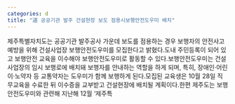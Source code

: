 ```yaml
---
categories: d
title: "道 공공기관 발주 건설현장 보도 점용시보행안전도우미 배치"
---
```

제주특별자치도는 공공기관 발주공사 가운데 보도를 점용하는 경우 보행자의 안전사고 예방을 위해 건설사업장 보행안전도우미를 모집한다고 밝혔다.도내 주민등록이 되어 있고 보행안전 교육을 이수해야 보행안전도우미로 활동할 수 있다.보행안전도우미는 건설사업장의 임시 보행로에 배치돼 보행자를 안내하는 역할을 하게 되며, 특히, 장애인·어린이·노약자 등 교통약자는 도우미가 함께 보행하게 된다.모집된 교육생은 10월 28일 직무교육을 수료한 뒤 이수증을 교부받고 건설현장에 배치될 계획이다.한편 제주도는 보행안전도우미와 관련해 지난해 12월 ‘제주특